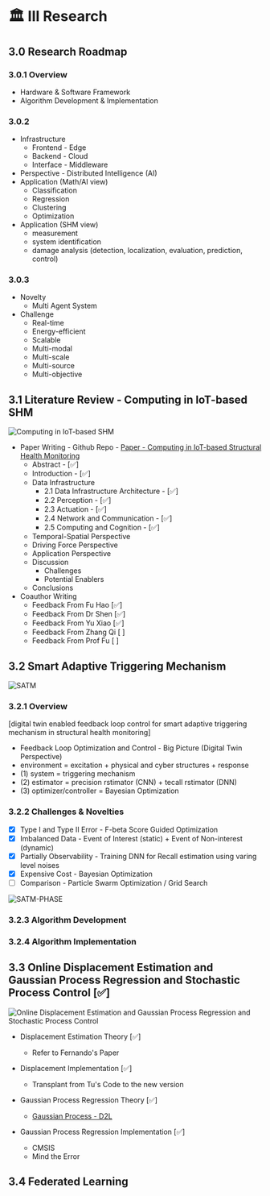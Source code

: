 # 🏛  III Research

## 3.0 Research Roadmap

### 3.0.1 Overview
- Hardware & Software Framework 
- Algorithm Development & Implementation

### 3.0.2 
- Infrastructure
  - Frontend - Edge
  - Backend - Cloud
  - Interface - Middleware
- Perspective - Distributed Intelligence (AI)
- Application (Math/AI view) 
  - Classification
  - Regression
  - Clustering
  - Optimization
- Application (SHM view) 
  - measurement 
  - system identification
  - damage analysis (detection, localization, evaluation, prediction, control)

### 3.0.3 
- Novelty 
  - Multi Agent System
- Challenge 
  - Real-time 
  - Energy-efficient
  - Scalable
  - Multi-modal
  - Multi-scale
  - Multi-source
  - Multi-objective

## 3.1 Literature Review - Computing in IoT-based SHM 
![Computing in IoT-based SHM](./Research01-Review-Computing_in_IoT-based_SHM/COMPUTING.jpg)
- Paper Writing - Github Repo - [Paper - Computing in IoT-based Structural Health Monitoring](https://github.com/Shuaiwen-Cui/Paper-Computing_in_IoT-based_SHM.git)
  - Abstract - [✅]
  - Introduction - [✅]
  - Data Infrastructure
    - 2.1 Data Infrastructure Architecture - [✅]
    - 2.2 Perception - [✅]
    - 2.3 Actuation - [✅]
    - 2.4 Network and Communication - [✅]
    - 2.5 Computing and Cognition - [✅]
  - Temporal-Spatial Perspective
  - Driving Force Perspective
  - Application Perspective
  - Discussion
    - Challenges
    - Potential Enablers
  - Conclusions
- Coauthor Writing
  - Feedback From Fu Hao [✅]
  - Feedback From Dr Shen [✅]
  - Feedback From Yu Xiao [✅]
  - Feedback From Zhang Qi [ ]
  - Feedback From Prof Fu [ ]

## 3.2 Smart Adaptive Triggering Mechanism
![SATM](./Research02-SATM/SATM.png)

### 3.2.1 Overview
[digital twin enabled feedback loop control for smart adaptive triggering mechanism in structural health monitoring]
- Feedback Loop Optimization and Control - Big Picture (Digital Twin Perspective)
- environment = excitation + physical and cyber structures + response
- (1) system = triggering mechanism
- (2) estimator = precision rstimator (CNN) + tecall rstimator (DNN)
- (3) optimizer/controller = Bayesian Optimization

### 3.2.2 Challenges & Novelties
- [x] Type I and Type II Error - F-beta Score Guided Optimization
- [x] Imbalanced Data - Event of Interest (static) + Event of Non-interest (dynamic)
- [x] Partially Observability - Training DNN for Recall estimation using varing level noises
- [x] Expensive Cost - Bayesian Optimization
- [ ] Comparison - Particle Swarm Optimization / Grid Search

![SATM-PHASE](./Research02-SATM/SATM-PHASES.png)

### 3.2.3 Algorithm Development

### 3.2.4 Algorithm Implementation

## 3.3 Online Displacement Estimation and Gaussian Process Regression and Stochastic Process Control [✅]
![Online Displacement Estimation and Gaussian Process Regression and Stochastic Process Control](./Research03-GPR-SPC/GPR-SPC.png)
- Displacement Estimation Theory [✅]
  - Refer to Fernando's Paper

- Displacement Implementation [✅]
  - Transplant from Tu's Code to the new version

- Gaussian Process Regression Theory [✅]
  - [Gaussian Process - D2L](https://d2l.ai/chapter_gaussian-processes/index.html)

- Gaussian Process Regression Implementation [✅]
  - CMSIS
  - Mind the Error

## 3.4 Federated Learning